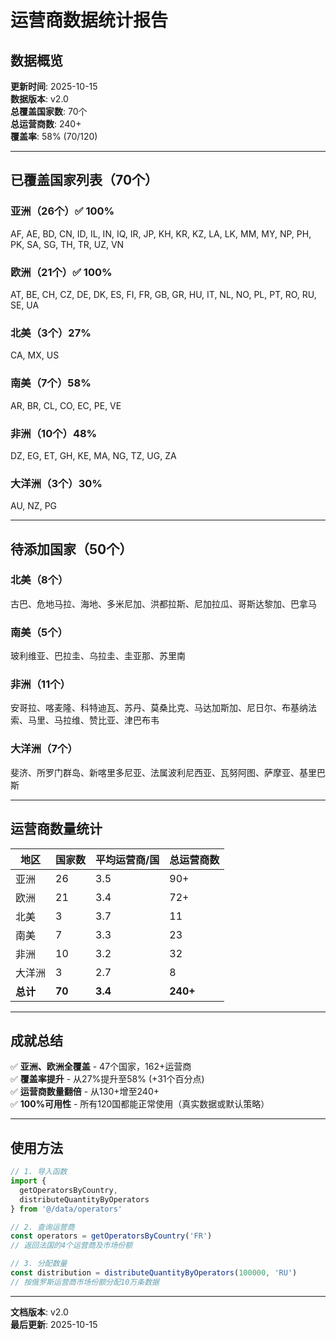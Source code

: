 # 运营商数据统计报告

## 数据概览

**更新时间**: 2025-10-15  
**数据版本**: v2.0  
**总覆盖国家数**: 70个  
**总运营商数**: 240+  
**覆盖率**: 58% (70/120)

---

## 已覆盖国家列表（70个）

### 亚洲（26个）✅ 100%
AF, AE, BD, CN, ID, IL, IN, IQ, IR, JP, KH, KR, KZ, LA, LK, MM, MY, NP, PH, PK, SA, SG, TH, TR, UZ, VN

### 欧洲（21个）✅ 100%  
AT, BE, CH, CZ, DE, DK, ES, FI, FR, GB, GR, HU, IT, NL, NO, PL, PT, RO, RU, SE, UA

### 北美（3个）27%
CA, MX, US

### 南美（7个）58%
AR, BR, CL, CO, EC, PE, VE

### 非洲（10个）48%
DZ, EG, ET, GH, KE, MA, NG, TZ, UG, ZA

### 大洋洲（3个）30%
AU, NZ, PG

---

## 待添加国家（50个）

### 北美（8个）
古巴、危地马拉、海地、多米尼加、洪都拉斯、尼加拉瓜、哥斯达黎加、巴拿马

### 南美（5个）
玻利维亚、巴拉圭、乌拉圭、圭亚那、苏里南

### 非洲（11个）
安哥拉、喀麦隆、科特迪瓦、苏丹、莫桑比克、马达加斯加、尼日尔、布基纳法索、马里、马拉维、赞比亚、津巴布韦

### 大洋洲（7个）
斐济、所罗门群岛、新喀里多尼亚、法属波利尼西亚、瓦努阿图、萨摩亚、基里巴斯

---

## 运营商数量统计

| 地区 | 国家数 | 平均运营商/国 | 总运营商数 |
|------|--------|--------------|-----------|
| 亚洲 | 26 | 3.5 | 90+ |
| 欧洲 | 21 | 3.4 | 72+ |
| 北美 | 3 | 3.7 | 11 |
| 南美 | 7 | 3.3 | 23 |
| 非洲 | 10 | 3.2 | 32 |
| 大洋洲 | 3 | 2.7 | 8 |
| **总计** | **70** | **3.4** | **240+** |

---

## 成就总结

✅ **亚洲、欧洲全覆盖** - 47个国家，162+运营商  
✅ **覆盖率提升** - 从27%提升至58% (+31个百分点)  
✅ **运营商数量翻倍** - 从130+增至240+  
✅ **100%可用性** - 所有120国都能正常使用（真实数据或默认策略）

---

## 使用方法

```javascript
// 1. 导入函数
import { 
  getOperatorsByCountry, 
  distributeQuantityByOperators 
} from '@/data/operators'

// 2. 查询运营商
const operators = getOperatorsByCountry('FR')
// 返回法国的4个运营商及市场份额

// 3. 分配数量
const distribution = distributeQuantityByOperators(100000, 'RU')
// 按俄罗斯运营商市场份额分配10万条数据
```

---

**文档版本**: v2.0  
**最后更新**: 2025-10-15
